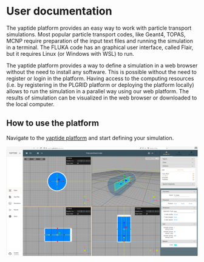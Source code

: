 # User documentation

The yaptide platform provides an easy way to work with particle transport simulations.
Most popular particle transport codes, like Geant4, TOPAS, MCNP require preparation of the input text files and running the simulation in a terminal.
The FLUKA code has an graphical user interface, called Flair, but it requires Linux (or Windows with WSL) to run.

The yaptide platform provides a way to define a simulation in a web browser without the need to install any software. This is possible without the need to register or login in the platform.
Having access to the computing resources (i.e. by registering in the PLGRID platform or deploying the platform locally) allows to run the simulation in a parallel way using our web platform. The results of simulation can be visualized in the web browser or downloaded to the local computer.

## How to use the platform

Navigate to the [yaptide platform](https://yaptide.github.io) and start defining your simulation.

![Alt text](assets/image.png)